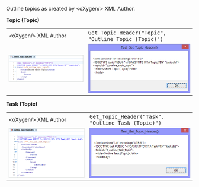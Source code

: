 Outline topics as created by &lt;oXygen/&gt; XML Author.

**Topic (Topic)**
<table border="0">
  <tr>
    <td>&lt;oXygen/&gt; XML Author</td>
    <td><tt>Get_Topic_Header("Topic", "Outline Topic (Topic)")</tt></td>
  </tr>
  <tr>
    <td><img src="t_outline_topic_topic.png"/></td>
    <td><img src="test_get_topic_header(topic).png"/></td>
  </tr>
</table>

**Task (Topic)**
<table border="0">
  <tr>
    <td>&lt;oXygen/&gt; XML Author</td>
    <td><tt>Get_Topic_Header("Task", "Outline Task (Topic)")</tt></td>
  </tr>
  <tr>
    <td><img src="t_outline_task_topic.png"/></td>
    <td><img src="test_get_topic_header(task).png"/></td>
  </tr>
</table>




